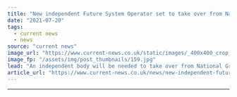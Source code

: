 ```yaml
---
title: "New independent Future System Operator set to take over from National Grid"
date: "2021-07-20"
tags: 
  - current news
  - news
source: "current news"
image_url: "https://www.current-news.co.uk/static/images/_400x400_crop_center-center/GettyImages-492069754.jpg"
image_fp: "/assets/img/post_thumbnails/159.jpg"
lead: "​An independent body will be needed to take over from National Grid to run the electricity system to avoid any perceived conflicts of interest within the industry, the government has confirmed."
article_url: "https://www.current-news.co.uk/news/new-independent-future-system-operator-set-to-take-over-from-national-grid?utm_source=rss-feeds&utm_medium=rss&utm_campaign=rss"
---
```


---
